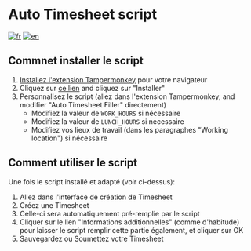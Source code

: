 # Auto Timesheet script
[![fr](https://img.shields.io/badge/lang-fr-blue.svg)](https://github.com/yfirmy/tampermonkey-userscripts/blob/master/auto-timesheet/README.fr.md) [![en](https://img.shields.io/badge/lang-en-red.svg)](https://github.com/yfirmy/tampermonkey-userscripts/blob/master/auto-timesheet/README.md)

## Commnet installer le script
 1. [Installez l'extension Tampermonkey](https://www.tampermonkey.net/) pour votre navigateur 
 2. Cliquez sur [ce lien](https://raw.github.com/yfirmy/tampermonkey-userscripts/main/auto-timesheet/auto-timesheet.user.js) and cliquez sur "Installer"
 3. Personnalisez le script (allez dans l'extension Tampermonkey, and modifier "Auto Timesheet Filler" directement)
    -  Modifiez la valeur de `WORK_HOURS` si nécessaire
    -  Modifiez la valeur de `LUNCH_HOURS` si necessaire 
    -  Modifiez vos lieux de travail (dans les paragraphes "Working location") si nécessaire

## Comment utiliser le script

Une fois le script installé et adapté (voir ci-dessus):
1. Allez dans l'interface de création de Timesheet
2. Créez une Timesheet
3. Celle-ci sera automatiquement pré-remplie par le script
4. Cliquer sur le lien "Informations additionnelles" (comme d'habitude) pour laisser le script remplir cette partie également, et cliquer sur OK
5. Sauvegardez ou Soumettez votre Timesheet

